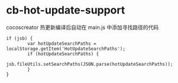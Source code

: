 # cb-hot-update-support
cocoscreator 热更新编译后自动在 main.js 中添加寻找路径的代码
```
if (jsb) {
        var hotUpdateSearchPaths = localStorage.getItem('HotUpdateSearchPaths');
        if (hotUpdateSearchPaths) {
                jsb.fileUtils.setSearchPaths(JSON.parse(hotUpdateSearchPaths));
        }
}
```
